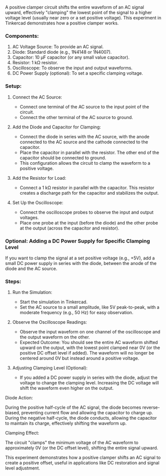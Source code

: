A positive clamper circuit shifts the entire waveform of an AC signal upward, effectively "clamping" the lowest point of the signal to a higher voltage level (usually near zero or a set positive voltage). This experiment in Tinkercad demonstrates how a positive clamper works.

### Components:

1. AC Voltage Source: To provide an AC signal.
2. Diode: Standard diode (e.g., 1N4148 or 1N4007).
3. Capacitor: 10 µF capacitor (or any small value capacitor).
4. Resistor: 1 kΩ resistor.
5. Oscilloscope: To observe the input and output waveforms.
6. DC Power Supply (optional): To set a specific clamping voltage.

### Setup:

1. Connect the AC Source:
   - Connect one terminal of the AC source to the input point of the circuit.
   - Connect the other terminal of the AC source to ground.

2. Add the Diode and Capacitor for Clamping:
   - Connect the diode in series with the AC source, with the anode connected to the AC source and the cathode connected to the capacitor.
   - Place the capacitor in parallel with the resistor. The other end of the capacitor should be connected to ground.
   - This configuration allows the circuit to clamp the waveform to a positive voltage.

3. Add the Resistor for Load:
   - Connect a 1 kΩ resistor in parallel with the capacitor. This resistor creates a discharge path for the capacitor and stabilizes the output.

4. Set Up the Oscilloscope:
   - Connect the oscilloscope probes to observe the input and output voltages.
   - Place one probe at the input (before the diode) and the other probe at the output (across the capacitor and resistor).

### Optional: Adding a DC Power Supply for Specific Clamping Level

If you want to clamp the signal at a set positive voltage (e.g., +5V), add a small DC power supply in series with the diode, between the anode of the diode and the AC source.

### Steps:

1. Run the Simulation:
   - Start the simulation in Tinkercad.
   - Set the AC source to a small amplitude, like 5V peak-to-peak, with a moderate frequency (e.g., 50 Hz) for easy observation.

2. Observe the Oscilloscope Readings:
   - Observe the input waveform on one channel of the oscilloscope and the output waveform on the other.
   - Expected Outcome: You should see the entire AC waveform shifted upward on the output, with the lowest point clamped near 0V (or the positive DC offset level if added). The waveform will no longer be centered around 0V but instead around a positive voltage.

3. Adjusting Clamping Level (Optional):
   - If you added a DC power supply in series with the diode, adjust the voltage to change the clamping level. Increasing the DC voltage will shift the waveform even higher on the output.

Diode Action:

During the positive half-cycle of the AC signal, the diode becomes reverse-biased, preventing current flow and allowing the capacitor to charge up. During the negative half-cycle, the diode conducts, allowing the capacitor to maintain its charge, effectively shifting the waveform up.

Clamping Effect:

The circuit "clamps" the minimum voltage of the AC waveform to approximately 0V (or the DC offset level), shifting the entire signal upward.

This experiment demonstrates how a positive clamper shifts an AC signal to create a positive offset, useful in applications like DC restoration and signal level adjustment.
